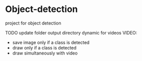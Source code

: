 # Object-detection
project for object detection

 TODO 
update folder output directory dynamic for videos 
VIDEO:
- save image only if a class is detected
- draw only if a class is detected
- draw simultaneously with video
